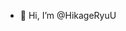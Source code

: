 - 👋 Hi, I’m @HikageRyuU

<!---
HikageRyuU/HikageRyuU is a ✨ special ✨ repository because its `README.md` (this file) appears on your GitHub profile.
You can click the Preview link to take a look at your changes.
--->
